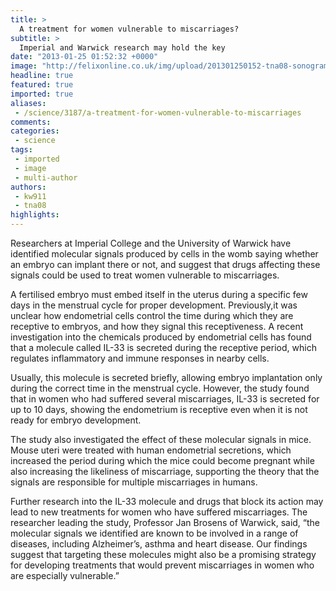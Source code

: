 ```yaml
---
title: >
  A treatment for women vulnerable to miscarriages?
subtitle: >
  Imperial and Warwick research may hold the key
date: "2013-01-25 01:52:32 +0000"
image: "http://felixonline.co.uk/img/upload/201301250152-tna08-sonogram-human-foetal-fetal-ultrasound-scan-at-10-weeks-mono-1-anon.jpg"
headline: true
featured: true
imported: true
aliases:
 - /science/3187/a-treatment-for-women-vulnerable-to-miscarriages
comments:
categories:
 - science
tags:
 - imported
 - image
 - multi-author
authors:
 - kw911
 - tna08
highlights:
---
```


Researchers at Imperial College and the University of Warwick have identified molecular signals produced by cells in the womb saying whether an embryo can implant there or not, and suggest that drugs affecting these signals could be used to treat women vulnerable to miscarriages.

A fertilised embryo must embed itself in the uterus during a specific few days in the menstrual cycle for proper development. Previously,it was unclear how endometrial cells control the time during which they are receptive to embryos, and how they signal this receptiveness. A recent investigation into the chemicals produced by endometrial cells has found that a molecule called IL-33 is secreted during the receptive period, which regulates inflammatory and immune responses in nearby cells.

Usually, this molecule is secreted briefly, allowing embryo implantation only during the correct time in the menstrual cycle. However, the study found that in women who had suffered several miscarriages, IL-33 is secreted for up to 10 days, showing the endometrium is receptive even when it is not ready for embryo development.

The study also investigated the effect of these molecular signals in mice. Mouse uteri were treated with human endometrial secretions, which increased the period during which the mice could become pregnant while also increasing the likeliness of miscarriage, supporting the theory that the signals are responsible for multiple miscarriages in humans.

Further research into the IL-33 molecule and drugs that block its action may lead to new treatments for women who have suffered miscarriages. The researcher leading the study, Professor Jan Brosens of Warwick, said, “the molecular signals we identified are known to be involved in a range of diseases, including Alzheimer’s, asthma and heart disease. Our findings suggest that targeting these molecules might also be a promising strategy for developing treatments that would prevent miscarriages in women who are especially vulnerable.”
